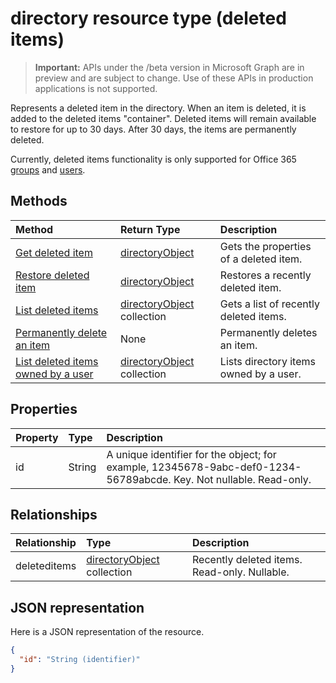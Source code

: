 # directory resource type (deleted items)

> **Important:** APIs under the /beta version in Microsoft Graph are in preview and are subject to change. Use of these APIs in production applications is not supported.

Represents a deleted item in the directory. When an item is deleted, it is added to the deleted items "container". Deleted items will remain available to restore for up to 30 days. After 30 days, the items are permanently deleted.

Currently, deleted items functionality is only supported for Office 365 [groups](group.md) and [users](users.md).

## Methods

| Method         | Return Type | Description |
|:---------------|:------------|:------------|
|[Get deleted item](../api/directory_deleteditems_get.md) | [directoryObject](directoryobject.md) | Gets the properties of a deleted item. |
|[Restore deleted item](../api/directory_deleteditems_restore.md) |[directoryObject](directoryobject.md)| Restores a recently deleted item. |
|[List deleted items](../api/directory_deleteditems_list.md) |[directoryObject](directoryobject.md) collection| Gets a list of recently deleted items. |
|[Permanently delete an item](../api/directory_deleteditems_delete.md) | None | Permanently deletes an item. |
|[List deleted items owned by a user](../api/directory_deleteditems_user_owned.md) | [directoryObject](directoryobject.md) collection | Lists directory items owned by a user. |

## Properties
| Property   | Type |Description|
|:---------------|:--------|:----------|
|id|String| A unique identifier for the object; for example, 12345678-9abc-def0-1234-56789abcde. Key. Not nullable. Read-only.|

## Relationships
| Relationship | Type	|Description|
|:---------------|:--------|:----------|
|deleteditems|[directoryObject](directoryobject.md) collection| Recently deleted items. Read-only. Nullable.|

## JSON representation
Here is a JSON representation of the resource.

<!-- {
  "blockType": "resource",
  "optionalProperties": [

  ],
  "@odata.type": "microsoft.graph.directory"
}-->

```json
{
  "id": "String (identifier)"
}
```

<!-- uuid: 8fcb5dbc-d5aa-4681-8e31-b001d5168d79
2015-10-25 14:57:30 UTC -->
<!-- {
  "type": "#page.annotation",
  "description": "directory resource",
  "keywords": "",
  "section": "documentation",
  "tocPath": ""
}-->